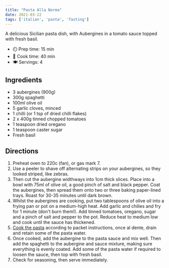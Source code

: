 ```yaml
---
title: "Pasta Alla Norma"
date: 2021-03-22
tags: ['italian', 'pasta', 'fasting']
---
```


A delicious Sicilian pasta dish, with Aubergines in a tomato sauce topped with fresh basil.

- ⏲️ Prep time: 15 min
- 🍳 Cook time: 40 min
- 🍽️ Servings: 4

## Ingredients

- 3 aubergines (900g)
- 300g spaghetti
- 100ml olive oil
- 5 garlic cloves, minced
- 1 chilli (or 1 tsp of dried chilli flakes)
- 2 x 400g tinned chopped tomatoes
- 1 teaspoon dried oregano
- 1 teaspoon caster sugar
- Fresh basil

## Directions

1. Preheat oven to 220c (fan), or gas mark 7.
2. Use a peeler to shave off alternating strips on your aubergines, so they looked striped, like zebras.
3. Then cut the aubergine widthways into 1cm thick slices. Place into a bowl with 75ml of olive oil, a good pinch of salt and black pepper. Coat the aubergines, then spread them onto two or three baking paper-lined trays. Roast for 30-35 minutes until dark brown.
4. Whilst the aubergines are cooking, put two tablespoons of olive oil into a frying pan or pot on a medium-high heat. Add garlic and chilies and fry for 1 minute (don't burn them!). Add tinned tomatoes, oregano, sugar and a pinch of salt and pepper to the pot. Reduce heat to medium low and cook until the sauce has thickened.
5. [Cook the pasta](/recipes/pasta) according to packet instructions, once al dente, drain and retain some of the pasta water.
6. Once cooked, add the aubergine to the pasta sauce and mix well. Then add the spaghetti to the aubergine and sauce mixture, making sure everything is evenly coated. Add some of the pasta water if required to loosen the sauce, then top with fresh basil.
7. Check for seasoning, then serve immediately.
